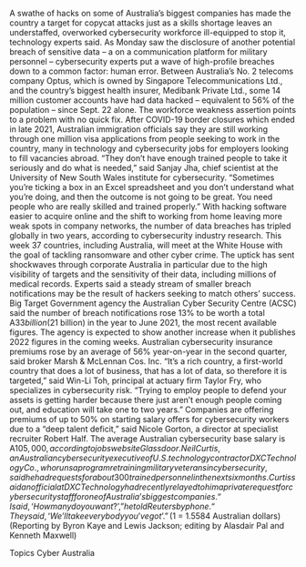 A swathe of hacks on some of Australia’s biggest companies has made the country a target for copycat attacks just as a skills shortage leaves an understaffed, overworked cybersecurity workforce ill-equipped to stop it, technology experts said.
As Monday saw the disclosure of another potential breach of sensitive data – a on a communication platform for military personnel – cybersecurity experts put a wave of high-profile breaches down to a common factor: human error.
Between Australia’s No. 2 telecoms company Optus, which is owned by Singapore Telecommunications Ltd., and the country’s biggest health insurer, Medibank Private Ltd., some 14 million customer accounts have had data hacked – equivalent to 56% of the population – since Sept. 22 alone.
The workforce weakness assertion points to a problem with no quick fix.
After COVID-19 border closures which ended in late 2021, Australian immigration officials say they are still working through one million visa applications from people seeking to work in the country, many in technology and cybersecurity jobs for employers looking to fill vacancies abroad.
“They don’t have enough trained people to take it seriously and do what is needed,” said Sanjay Jha, chief scientist at the University of New South Wales institute for cybersecurity.
“Sometimes you’re ticking a box in an Excel spreadsheet and you don’t understand what you’re doing, and then the outcome is not going to be great. You need people who are really skilled and trained properly.”
With hacking software easier to acquire online and the shift to working from home leaving more weak spots in company networks, the number of data breaches has tripled globally in two years, according to cybersecurity industry research. This week 37 countries, including Australia, will meet at the White House with the goal of tackling ransomware and other cyber crime.
The uptick has sent shockwaves through corporate Australia in particular due to the high visibility of targets and the sensitivity of their data, including millions of medical records.
Experts said a steady stream of smaller breach notifications may be the result of hackers seeking to match others’ success.
Big Target
Government agency the Australian Cyber Security Centre (ACSC) said the number of breach notifications rose 13% to be worth a total A$33 billion ($21 billion) in the year to June 2021, the most recent available figures. The agency is expected to show another increase when it publishes 2022 figures in the coming weeks.
Australian cybersecurity insurance premiums rose by an average of 56% year-on-year in the second quarter, said broker Marsh & McLennan Cos. Inc.
“It’s a rich country, a first-world country that does a lot of business, that has a lot of data, so therefore it is targeted,” said Win-Li Toh, principal at actuary firm Taylor Fry, who specializes in cybersecurity risk.
“Trying to employ people to defend your assets is getting harder because there just aren’t enough people coming out, and education will take one to two years.”
Companies are offering premiums of up to 50% on starting salary offers for cybersecurity workers due to a “deep talent deficit,” said Nicole Gorton, a director at specialist recruiter Robert Half. The average Australian cybersecurity base salary is A$105,000, according to jobs website Glassdoor.
Neil Curtis, an Australian cybersecurity executive of U.S. technology contractor DXC Technology Co., who runs a program retraining military veterans in cybersecurity, said he had requests for about 300 trained personnel in the next six months.
Curtis said an official at DXC Technology had recently relayed to him a private request for cybersecurity staff for one of Australia’s biggest companies.
“I said, ‘How many do you want?’,” he told Reuters by phone.
“They said, ‘We’ll take everybody you’ve got’.”
($1 = 1.5584 Australian dollars)
(Reporting by Byron Kaye and Lewis Jackson; editing by Alasdair Pal and Kenneth Maxwell)

Topics
Cyber
Australia
